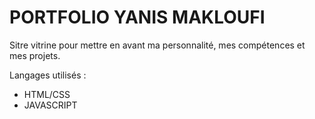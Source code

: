 # PORTFOLIO YANIS MAKLOUFI

Sitre vitrine pour mettre en avant ma personnalité, mes compétences et mes projets.

Langages utilisés :
- HTML/CSS
- JAVASCRIPT
